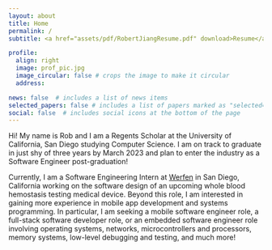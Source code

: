 ```yaml
---
layout: about
title: Home
permalink: /
subtitle: <a href="assets/pdf/RobertJiangResume.pdf" download>Resume</a>. <a href="https://www.linkedin.com/in/rcjng/">LinkedIn</a>. <a href="https://github.com/rcjng">GitHub</a>. <a href="mailto:rcjiang@ucsd.edu">Email</a>. <a href="tel:5038109393">Phone</a>.

profile:
  align: right
  image: prof_pic.jpg
  image_circular: false # crops the image to make it circular
  address: 

news: false  # includes a list of news items
selected_papers: false # includes a list of papers marked as "selected={true}"
social: false  # includes social icons at the bottom of the page
---
```


Hi! My name is Rob and I am a Regents Scholar at the University of California, San Diego studying Computer Science. I am on track to graduate in just shy of three years by March 2023 and plan to enter the industry as a Software Engineer post-graduation!

Currently, I am a Software Engineering Intern at [Werfen](https://www.werfen.com/na/en) in San Diego, California working on the software design of an upcoming whole blood hemostasis testing medical device. Beyond this role, I am interested in gaining more experience in mobile app development and systems programming. In particular, I am seeking a mobile software engineer role, a full-stack software developer role, or an embedded software engineer role involving operating systems, networks, microcontrollers and processors, memory systems, low-level debugging and testing, and much more!
